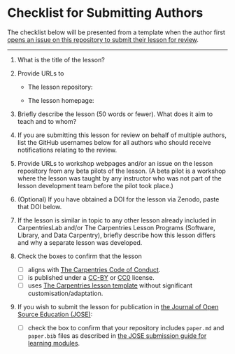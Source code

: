 # Checklist for Submitting Authors

The checklist below will be presented from a template
when the author first
[opens an issue on this repository to submit their lesson for review][new-submission].

---

1. What is the title of the lesson?


2. Provide URLs to
    - The lesson repository:

    - The lesson homepage:


3. Briefly describe the lesson (50 words or fewer).
   What does it aim to teach and to whom?


4. If you are submitting this lesson for review on behalf
   of multiple authors, list the GitHub usernames below for
   all authors who should receive notifications relating to the review.


5. Provide URLs to workshop webpages and/or an issue
   on the lesson repository from any beta pilots of the lesson.
   (A beta pilot is a workshop where the lesson was taught
   by any instructor who was not part of the lesson development team
   before the pilot took place.)


6. (Optional) If you have obtained a DOI for the lesson via Zenodo,
   paste that DOI below.


7. If the lesson is similar in topic to any other lesson
    already included in CarpentriesLab and/or
    The Carpentries Lesson Programs (Software, Library, and Data Carpentry),
    briefly describe how this lesson differs and
    why a separate lesson was developed.


8. Check the boxes to confirm that the lesson

    - [ ] aligns with [The Carpentries Code of Conduct][1].
    - [ ] is published under a [CC-BY][2] or [CC0][3] license.
    - [ ] uses [The Carpentries lesson template][4] without significant customisation/adaptation.

9. If you wish to submit the lesson for publication in
    [the Journal of Open Source Education (JOSE)][5]:

    - [ ] check the box to confirm that your repository includes
        `paper.md` and `paper.bib` files as described in
        [the JOSE submission guide for learning  modules][6].

[1]: https://docs.carpentries.org/topic_folders/policies/code-of-conduct.html
[2]: https://creativecommons.org/licenses/by/4.0/
[3]: https://creativecommons.org/publicdomain/zero/1.0/
[4]: https://github.com/carpentries/styles/
[5]: https://jose.theoj.org/
[6]: https://openjournals.readthedocs.io/en/jose/submitting.html#how-to-prepare-a-learning-module-submission

[new-submission]: https://github.com/carpentrieslab/reviews/issues/new?assignees=&labels=&template=submission.md
